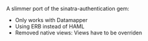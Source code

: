 A slimmer port of the sinatra-authentication gem:

- Only works with Datamapper
- Using ERB instead of HAML
- Removed native views: Views have to be overriden